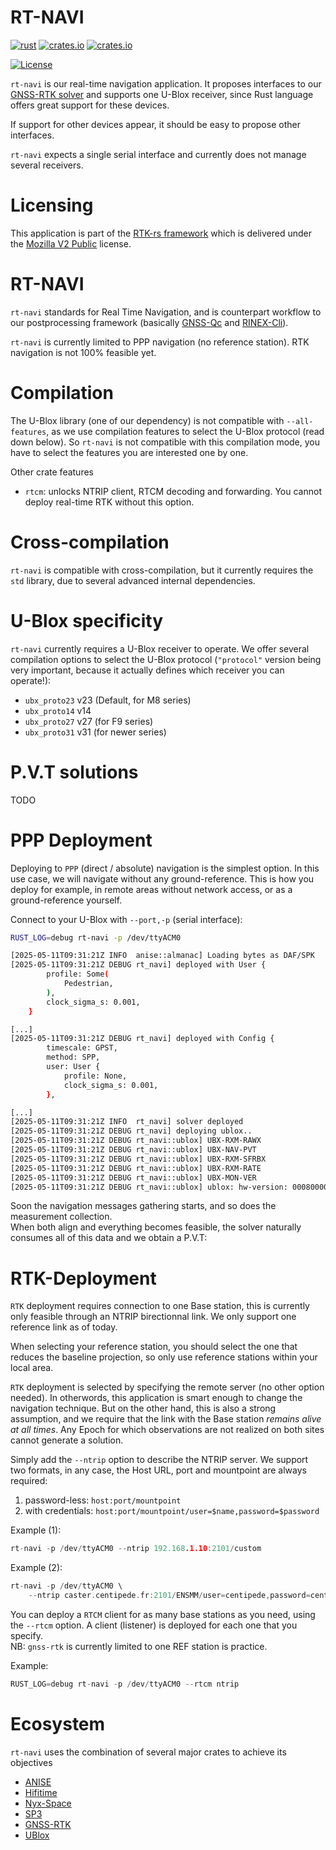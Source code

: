RT-NAVI
=======

[![rust](https://github.com/rtk-rs/rt-navi/actions/workflows/rust.yml/badge.svg)](https://github.com/rtk-rs/rt-navi/actions/workflows/rust.yml)
[![crates.io](https://img.shields.io/crates/v/rt-navi.svg)](https://crates.io/crates/rt-navi)
[![crates.io](https://img.shields.io/crates/d/rt-navi.svg)](https://crates.io/crates/rt-navi)

[![License](https://img.shields.io/badge/license-MPL_2.0-orange?style=for-the-badge&logo=mozilla)](https://github.com/rtk-rs/binex/blob/main/LICENSE)

`rt-navi` is our real-time navigation application. It proposes interfaces to our 
[GNSS-RTK solver](https://github.com/rtk-rs/gnss-rtk) and supports one U-Blox receiver,
since Rust language offers great support for these devices.

If support for other devices appear, it should be easy to propose other interfaces.

`rt-navi` expects a single serial interface and currently does not manage several receivers.

Licensing
=========

This application is part of the [RTK-rs framework](https://github.com/rtk-rs) which
is delivered under the [Mozilla V2 Public](https://www.mozilla.org/en-US/MPL/2.0) license.

RT-NAVI
=======

`rt-navi` standards for Real Time Navigation, and is counterpart workflow to our postprocessing
framework (basically [GNSS-Qc](https://github.com/rtk-rs/gnss-qc) and [RINEX-Cli](https://github.com/rtk-rs/rinex-cli)).

`rt-navi` is currently limited to PPP navigation (no reference station).
RTK navigation is not 100% feasible yet.

Compilation
===========

The U-Blox library (one of our dependency) is not compatible with `--all-features`, as we use
compilation features to select the U-Blox protocol (read down below). So `rt-navi` is not compatible
with this compilation mode, you have to select the features you are interested one by one.

Other crate features

- `rtcm`: unlocks NTRIP client, RTCM decoding and forwarding.
You cannot deploy real-time RTK without this option.

Cross-compilation
=================

`rt-navi` is compatible with cross-compilation, but it currently requires the `std` library,
due to several advanced internal dependencies.

U-Blox specificity
==================

`rt-navi` currently requires a U-Blox receiver to operate. We offer several compilation options
to select the U-Blox protocol (`"protocol"` version being very important, because it actually
defines which receiver you can operate!):

- `ubx_proto23` v23 (Default, for M8 series)
- `ubx_proto14` v14
- `ubx_proto27` v27 (for F9 series)
- `ubx_proto31` v31 (for newer series)

P.V.T solutions
===============

TODO

PPP Deployment
==============

Deploying to `PPP` (direct / absolute) navigation is the simplest option. In this use case,
we will navigate without any ground-reference. This is how you deploy for example,
in remote areas without network access, or as a ground-reference yourself.

Connect to your U-Blox with `--port,-p` (serial interface):

```bash
RUST_LOG=debug rt-navi -p /dev/ttyACM0

[2025-05-11T09:31:21Z INFO  anise::almanac] Loading bytes as DAF/SPK
[2025-05-11T09:31:21Z DEBUG rt_navi] deployed with User {
        profile: Some(
            Pedestrian,
        ),
        clock_sigma_s: 0.001,
    } 

[...]
[2025-05-11T09:31:21Z DEBUG rt_navi] deployed with Config {
        timescale: GPST,
        method: SPP,
        user: User {
            profile: None,
            clock_sigma_s: 0.001,
        },

[...]
[2025-05-11T09:31:21Z INFO  rt_navi] solver deployed
[2025-05-11T09:31:21Z DEBUG rt_navi] deploying ublox..
[2025-05-11T09:31:21Z DEBUG rt_navi::ublox] UBX-RXM-RAWX
[2025-05-11T09:31:21Z DEBUG rt_navi::ublox] UBX-NAV-PVT
[2025-05-11T09:31:21Z DEBUG rt_navi::ublox] UBX-RXM-SFRBX
[2025-05-11T09:31:21Z DEBUG rt_navi::ublox] UBX-RXM-RATE
[2025-05-11T09:31:21Z DEBUG rt_navi::ublox] UBX-MON-VER
[2025-05-11T09:31:21Z DEBUG rt_navi::ublox] ublox: hw-version: 00080000, sw-version: EXT CORE 3.01 (111141) , extensions: ["ROM BASE 2.01 (75331)", "FWVER=TIM 1.10", "PROTVER=22.00", "MOD=NEO-M8T-0", "FIS=0xEF4015 (100111)", "GPS;GLO;GAL;BDS", "SBAS;IMES;QZSS"]
```

Soon the navigation messages gathering starts, and so does the measurement collection.  
When both align and everything becomes feasible, the solver naturally consumes all of this data and we obtain a P.V.T:

RTK-Deployment
==============

`RTK` deployment requires connection to one Base station, this is currently only feasible
through an NTRIP birectionnal link. We only support one reference link as of today.

When selecting your reference station, you should select the one that reduces the baseline projection,
so only use reference stations within your local area.

`RTK` deployment is selected by specifying the remote server (no other option needed). 
In otherwords, this application is smart enough to change the navigation technique. 
But on the other hand, this is also a strong assumption, and we require that the link with the Base station
_remains alive at all times_. Any Epoch for which observations are not realized on both sites cannot generate
a solution.

Simply add the `--ntrip` option to  describe the NTRIP server. We support two formats,
in any case, the Host URL, port and mountpoint are always required:

1. password-less: `host:port/mountpoint`
2. with credentials: `host:port/mountpoint/user=$name,password=$password`

Example (1): 

```C
rt-navi -p /dev/ttyACM0 --ntrip 192.168.1.10:2101/custom
```

Example (2):

```C
rt-navi -p /dev/ttyACM0 \
    --ntrip caster.centipede.fr:2101/ENSMM/user=centipede,password=centipede
```

You can deploy a `RTCM` client for as many base stations as you need, using the `--rtcm` option.
A client (listener) is deployed for each one that you specify.   
NB: `gnss-rtk` is currently limited to one REF station is practice.

Example:

```C
RUST_LOG=debug rt-navi -p /dev/ttyACM0 --rtcm ntrip
```

Ecosystem
=========

`rt-navi` uses the combination of several major crates to achieve its objectives

- [ANISE](https://github.com/nyx-space/anise)
- [Hifitime](https://github.com/nyx-space/hifitime)
- [Nyx-Space](https://github.com/nyx-space/nyx)
- [SP3](https://github.com/rtk-rs/sp3)
- [GNSS-RTK](https://github.com/rtk-rs/gnss-rtk)
- [UBlox](https://github.com/ublox-rs/ublox)
